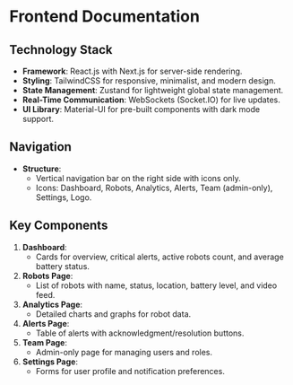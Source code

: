 # Frontend Documentation

## Technology Stack
- **Framework**: React.js with Next.js for server-side rendering.
- **Styling**: TailwindCSS for responsive, minimalist, and modern design.
- **State Management**: Zustand for lightweight global state management.
- **Real-Time Communication**: WebSockets (Socket.IO) for live updates.
- **UI Library**: Material-UI for pre-built components with dark mode support.

## Navigation
- **Structure**:
  - Vertical navigation bar on the right side with icons only.
  - Icons: Dashboard, Robots, Analytics, Alerts, Team (admin-only), Settings, Logo.

## Key Components
1. **Dashboard**:
   - Cards for overview, critical alerts, active robots count, and average battery status.
2. **Robots Page**:
   - List of robots with name, status, location, battery level, and video feed.
3. **Analytics Page**:
   - Detailed charts and graphs for robot data.
4. **Alerts Page**:
   - Table of alerts with acknowledgment/resolution buttons.
5. **Team Page**:
   - Admin-only page for managing users and roles.
6. **Settings Page**:
   - Forms for user profile and notification preferences.